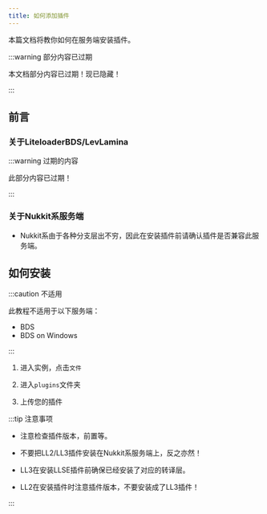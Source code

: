 ```yaml
---
title: 如何添加插件
---
```


本篇文档将教你如何在服务端安装插件。

:::warning 部分内容已过期

本文档部分内容已过期！现已隐藏！

:::

## 前言

### 关于LiteloaderBDS/LevLamina

:::warning 过期的内容

此部分内容已过期！

:::

<!-- :::info 提示

在下文中，LiteloaderBDS将被简称为`LL2`，LevLamina将被简称为`LL3`。

:::

+ LL2与LL3不兼容，所有为LL2适配的插件无法直接安装在LL3服务端上。

+ LL3无法安装LL2的`.dll`格式的插件。

+ LL3想安装LLSE的插件(包含`.lua`，`.js`，`.py`等格式的插件)需要先安装[Legacy转译层](https://github.com/LiteLDev/LegacyScriptEngine)，根据LSE插件编写语言的不同，转译层也分为好几种。
-->

### 关于Nukkit系服务端

+ Nukkit系由于各种分支层出不穷，因此在安装插件前请确认插件是否兼容此服务端。

## 如何安装

:::caution 不适用

此教程不适用于以下服务端：

- BDS
- BDS on Windows

:::

1. 进入实例，点击`文件`

2. 进入`plugins`文件夹

3. 上传您的插件

:::tip 注意事项

+ 注意检查插件版本，前置等。

+ 不要把LL2/LL3插件安装在Nukkit系服务端上，反之亦然！

+ LL3在安装LLSE插件前确保已经安装了对应的转译层。

+ LL2在安装插件时注意插件版本，不要安装成了LL3插件！

:::
